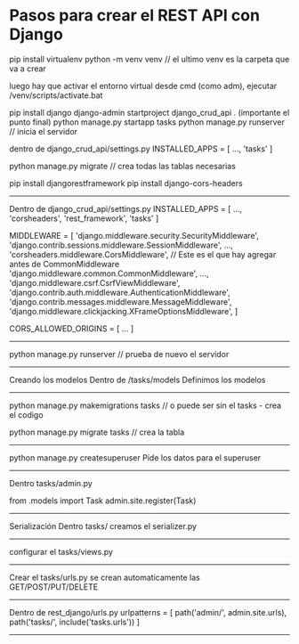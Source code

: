 # Pasos para crear el REST API con Django

pip install virtualenv
python -m venv venv // el ultimo venv es la carpeta que va a crear

luego hay que activar el entorno virtual desde cmd (como adm), ejecutar /venv/scripts/activate.bat

pip install django
django-admin startproject django_crud_api . (importante el punto final)
python manage.py startapp tasks
python manage.py runserver // inicia el servidor

dentro de django_crud_api/settings.py
INSTALLED_APPS = [
...,
'tasks'
]

python manage.py migrate // crea todas las tablas necesarias

pip install djangorestframework
pip install django-cors-headers

---

Dentro de django_crud_api/settings.py
INSTALLED_APPS = [
...,
'corsheaders',
'rest_framework',
'tasks'
]

MIDDLEWARE = [
'django.middleware.security.SecurityMiddleware',
'django.contrib.sessions.middleware.SessionMiddleware',
...,
'corsheaders.middleware.CorsMiddleware', // Este es el que hay agregar antes de CommonMiddleware
'django.middleware.common.CommonMiddleware',
...,
'django.middleware.csrf.CsrfViewMiddleware',
'django.contrib.auth.middleware.AuthenticationMiddleware',
'django.contrib.messages.middleware.MessageMiddleware',
'django.middleware.clickjacking.XFrameOptionsMiddleware',
]

CORS_ALLOWED_ORIGINS = [
...
]

---

python manage.py runserver // prueba de nuevo el servidor

---

Creando los modelos
Dentro de /tasks/models
Definimos los modelos

---

python manage.py makemigrations tasks // o puede ser sin el tasks - crea el codigo

python manage.py migrate tasks // crea la tabla

---

python manage.py createsuperuser
Pide los datos para el superuser

---

Dentro tasks/admin.py

from .models import Task
admin.site.register(Task)

---

Serialización
Dentro tasks/
creamos el serializer.py

---

configurar el tasks/views.py

---

Crear el tasks/urls.py
se crean automaticamente las GET/POST/PUT/DELETE

---

Dentro de rest_django/urls.py
urlpatterns = [
path('admin/', admin.site.urls),
path('tasks/', include('tasks.urls'))
]

---
